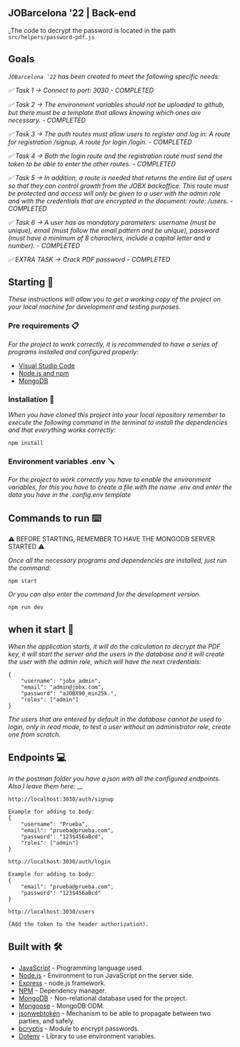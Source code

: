 ## JOBarcelona '22 | Back-end ##


_The code to decrypt the password is located in the path `src/helpers/password-pdf.js`



## Goals
_`JOBarcelona '22` has been created to meet the following specific needs:_

_✅ Task 1 → Connect to port: 3030 - COMPLETED_

_✅ Task 2 → The environment variables should not be uploaded to github, but there must be a template that allows knowing which ones are necessary. - COMPLETED_

_✅ Task 3 → The auth routes must allow users to register and log in: A route for registration /signup, A route for login /login. - COMPLETED_

_✅ Task 4 → Both the login route and the registration route must send the token to be able to enter the other routes. - COMPLETED_

_✅ Task 5 → In addition, a route is needed that returns the entire list of users so that they can control growth from the JOBX backoffice. This route must be protected and access will only be given to a user with the admin role and with the credentials that are encrypted in the document: route: /users. - COMPLETED_

_✅ Task 6 → A user has as mandatory parameters: username (must be unique), email (must follow the email pattern and be unique), password (must have a minimum of 8 characters, include a capital letter and a number). - COMPLETED_

_✅ EXTRA TASK → Crack PDF password - COMPLETED_

## Starting 🚀

_These instructions will allow you to get a working copy of the project on your local machine for development and testing purposes._

### Pre requirements 📋

_For the project to work correctly, it is recommended to have a series of programs installed and configured properly:_
- [Visual Studio Code](https://code.visualstudio.com/download)
- [Node.js and npm](https://nodejs.org/es/)
- [MongoDB](https://docs.mongodb.com/manual/installation/)

### Installation 🔧

_When you have cloned this project into your local repository remember to execute the following command in the terminal to install the dependencies and that everything works correctly:_
```
npm install
```

### Environment variables .env 🪛

_For the project to work correctly you have to enable the environment variables, for this you have to create a file with the name .env and enter the data you have in the .config.env template_


## Commands to run ⌨️

⚠️ BEFORE STARTING, REMEMBER TO HAVE THE MONGODB SERVER STARTED ⚠️

_Once all the necessary programs and dependencies are installed, just run the command:_
```
npm start
```
_Or you can also enter the command for the development version._
```
npm run dev
```

## when it start 🤔
_When the application starts, it will do the calculation to decrypt the PDF key, it will start the server and the users in the database and it will create the user with the admin role, which will have the next credentials:_
```
{
    "username": "jobx_admin",
    "email": "admin@jobx.com",
    "password": "aJOBX90_min25k.",
    "roles": ["admin"]
}
```
_The users that are entered by default in the database cannot be used to login, only in read mode, to test a user without an administrator role, create one from scratch._

## Endpoints 💻

_In the postman folder you have a json with all the configured endpoints._
_Also I leave them here:_
__
```
http://localhost:3030/auth/signup

Example for adding to body:
{
    "username": "Prueba",
    "email": "prueba@prueba.com",
    "password": "123$456aBcd",
    "roles": ["admin"]
}
```
```
http://localhost:3030/auth/login

Example for adding to body:
{
    "email": "prueba@prueba.com",
    "password": "123$456aBcd"
}
```
```
http://localhost:3030/users

(Add the token to the header authorization).
```

## Built with 🛠️

* [JavaScript](https://developer.mozilla.org/es/docs/Web/JavaScript) - Programming language used.
* [Node.js](https://nodejs.org/es/docs/) - Environment to run JavaScript on the server side.
* [Express](https://www.npmjs.com/package/express) - node.js framework.
* [NPM](https://www.npmjs.com/) - Dependency manager.
* [MongoDB](https://docs.mongodb.com/) - Non-relational database used for the project.
* [Mongoose](https://mongoosejs.com/docs/guide.html) - MongoDB ODM.
* [jsonwebtoken](https://www.npmjs.com/package/jsonwebtoken) - Mechanism to be able to propagate between two parties, and safely.
* [bcryptjs](https://www.npmjs.com/package/bcryptjs) - Module to encrypt passwords.
* [Dotenv](https://www.npmjs.com/package/dotenv) - Library to use environment variables.


